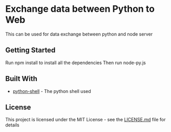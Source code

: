 # Exchange data between Python to Web

This can be used for data exchange between python and node server

## Getting Started

Run npm install to install all the dependencies
Then run node-py.js


## Built With

* [python-shell](https://github.com/extrabacon/python-shell) - The python shell used

## License

This project is licensed under the MIT License - see the [LICENSE.md](LICENSE.md) file for details
